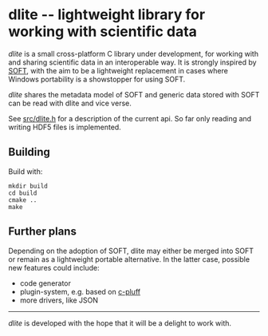 dlite -- lightweight library for working with scientific data
=============================================================
*dlite* is a small cross-platform C library under development, for
working with and sharing scientific data in an interoperable way.  It
is strongly inspired by [SOFT][1], with the aim to be a lightweight
replacement in cases where Windows portability is a showstopper for
using SOFT.

*dlite* shares the metadata model of SOFT and generic data stored
with SOFT can be read with dlite and vice verse.

See [src/dlite.h](src/dlite.h) for a description of the current
api. So far only reading and writing HDF5 files is implemented.


Building
--------
Build with:

    mkdir build
    cd build
    cmake ..
    make


Further plans
-------------
Depending on the adoption of SOFT, dlite may either be merged into
SOFT or remain as a lightweight portable alternative.  In the latter
case, possible new features could include:
  - code generator
  - plugin-system, e.g. based on [c-pluff][2]
  - more drivers, like JSON

---

*dlite* is developed with the hope that it will be a delight to work with.

[1]: https://stash.code.sintef.no/projects/SOFT/repos/soft5/
[2]: https://github.com/jlehtine/c-pluff
